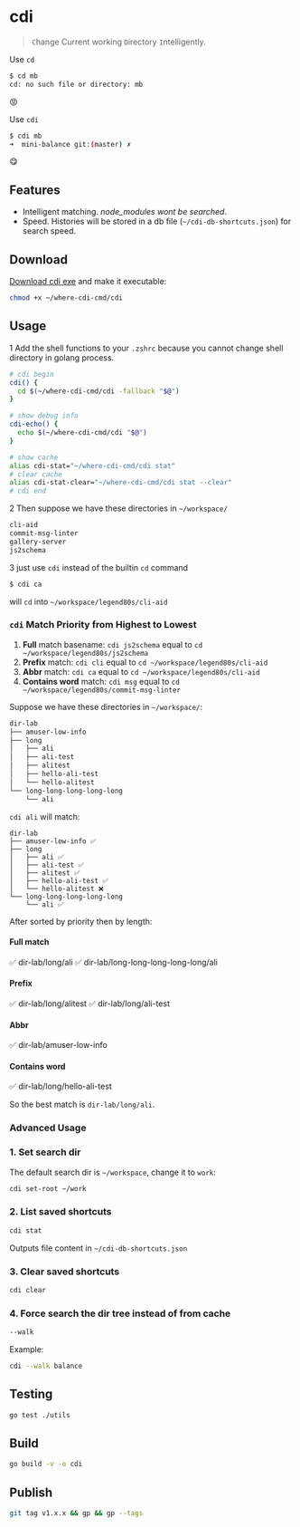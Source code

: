 # cdi

> `C`hange Current working `D`irectory `I`ntelligently.

Use `cd`

```sh
$ cd mb
cd: no such file or directory: mb
```

😡

Use `cdi`

```sh
$ cdi mb
➜  mini-balance git:(master) ✗
```

😋

## Features

- Intelligent matching. *node_modules wont be searched*.
- Speed. Histories will be stored in a db file (`~/cdi-db-shortcuts.json`) for search speed.

## Download

[Download cdi exe](https://github.com/legend80s/cdi-go/raw/master/cdi) and make it executable:

```sh
chmod +x ~/where-cdi-cmd/cdi
```

## Usage

1 Add the shell functions to your `.zshrc` because you cannot change shell directory in golang process.

```sh
# cdi begin
cdi() {
  cd $(~/where-cdi-cmd/cdi -fallback "$@")
}

# show debug info
cdi-echo() {
  echo $(~/where-cdi-cmd/cdi "$@")
}

# show cache
alias cdi-stat="~/where-cdi-cmd/cdi stat"
# clear cache
alias cdi-stat-clear="~/where-cdi-cmd/cdi stat --clear"
# cdi end
```

2 Then suppose we have these directories in `~/workspace/`

```txt
cli-aid
commit-msg-linter
gallery-server
js2schema
```

3 just use `cdi` instead of the builtin `cd` command

```sh
$ cdi ca
```

will `cd` into `~/workspace/legend80s/cli-aid`

### `cdi` Match Priority from Highest to Lowest

1. **Full** match basename: `cdi js2schema` equal to `cd ~/workspace/legend80s/js2schema`
2. **Prefix** match: `cdi cli` equal to `cd ~/workspace/legend80s/cli-aid`
3. **Abbr** match: `cdi ca` equal to `cd ~/workspace/legend80s/cli-aid`
4. **Contains word** match: `cdi msg` equal to `cd ~/workspace/legend80s/commit-msg-linter`

Suppose we have these directories in `~/workspace/`:

```txt
dir-lab
├── amuser-low-info
├── long
│   ├── ali
│   ├── ali-test
│   ├── alitest
│   ├── hello-ali-test
│   └── hello-alitest
└── long-long-long-long-long
    └── ali
```

`cdi ali` will match:

```
dir-lab
├── amuser-low-info ✅
├── long
│   ├── ali ✅
│   ├── ali-test ✅
│   ├── alitest ✅
│   ├── hello-ali-test ✅
│   └── hello-alitest ❌
└── long-long-long-long-long
    └── ali ✅
```

After sorted by priority then by length:

#### Full match

✅ dir-lab/long/ali
✅ dir-lab/long-long-long-long-long/ali

#### Prefix

✅ dir-lab/long/alitest
✅ dir-lab/long/ali-test

#### Abbr

✅ dir-lab/amuser-low-info

#### Contains word

✅ dir-lab/long/hello-ali-test

So the best match is `dir-lab/long/ali`.

### Advanced Usage

### 1. Set search dir

The default search dir is `~/workspace`, change it to `work`:

```sh
cdi set-root ~/work
```

### 2. List saved shortcuts

```sh
cdi stat
```

Outputs file content in `~/cdi-db-shortcuts.json`

### 3. Clear saved shortcuts

```sh
cdi clear
```

### 4. Force search the dir tree instead of from cache

```sh
--walk
```

Example:

```sh
cdi --walk balance
```

## Testing

```sh
go test ./utils
```

## Build

```sh
go build -v -o cdi
```

## Publish

```sh
git tag v1.x.x && gp && gp --tags
```
